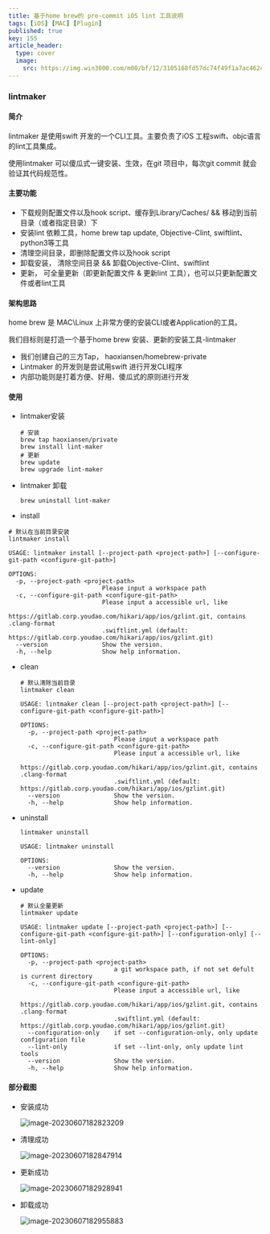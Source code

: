 ```yaml
---
title: 基于home brew的 pre-commit iOS lint 工具说明
tags: [iOS] [MAC] [Plugin]
published: true
key: 155 
article_header: 
  type: cover
  image:
    src: https://img.win3000.com/m00/bf/12/3105168fd57dc74f49f1a7ac462c0b18.jpg 
---
```




### lintmaker

#### 简介

lintmaker 是使用swift 开发的一个CLI工具。主要负责了iOS 工程swift、objc语言的lint工具集成。

使用lintmaker 可以傻瓜式一键安装、生效，在git 项目中，每次git commit 就会验证其代码规范性。

#### 主要功能

* 下载规则配置文件以及hook script、缓存到Library/Caches/ && 移动到当前目录（或者指定目录）下
* 安装lint 依赖工具，home brew tap update, Objective-Clint, swiftlint、python3等工具
* 清理空间目录，即删除配置文件以及hook script
* 卸载安装， 清除空间目录 && 卸载Objective-Clint、swiftlint
* 更新， 可全量更新（即更新配置文件 & 更新lint 工具），也可以只更新配置文件或者lint工具

#### 架构思路

home brew 是 MAC\Linux 上非常方便的安装CLI或者Application的工具。

我们目标则是打造一个基于home brew 安装、更新的安装工具-lintmaker

* 我们创建自己的三方Tap， haoxiansen/homebrew-private
* Lintmaker 的开发则是尝试用swift 进行开发CLI程序
* 内部功能则是打着方便、好用、傻瓜式的原则进行开发

#### 使用

* lintmaker安装

  ```shell
  # 安装
  brew tap haoxiansen/private
  brew install lint-maker
  # 更新
  brew update 
  brew upgrade lint-maker
  
  ```

* lintmaker 卸载

  ```shell
  brew uninstall lint-maker
  ```

  

*  install

  ```shell
  # 默认在当前目录安装
  lintmaker install
  
  USAGE: lintmaker install [--project-path <project-path>] [--configure-git-path <configure-git-path>]
  
  OPTIONS:
    -p, --project-path <project-path>
                            Please input a workspace path
    -c, --configure-git-path <configure-git-path>
                            Please input a accessible url, like
                            https://gitlab.corp.youdao.com/hikari/app/ios/gzlint.git, contains .clang-format
                            .swiftlint.yml (default: https://gitlab.corp.youdao.com/hikari/app/ios/gzlint.git)
    --version               Show the version.
    -h, --help              Show help information.
  ```

  

* clean

  ```shell
  # 默认清除当前目录
  lintmaker clean
  
  USAGE: lintmaker clean [--project-path <project-path>] [--configure-git-path <configure-git-path>]
  
  OPTIONS:
    -p, --project-path <project-path>
                            Please input a workspace path
    -c, --configure-git-path <configure-git-path>
                            Please input a accessible url, like
                            https://gitlab.corp.youdao.com/hikari/app/ios/gzlint.git, contains .clang-format
                            .swiftlint.yml (default: https://gitlab.corp.youdao.com/hikari/app/ios/gzlint.git)
    --version               Show the version.
    -h, --help              Show help information.
  
  ```

  

* uninstall

  ```shell
  lintmaker uninstall
  
  USAGE: lintmaker uninstall
  
  OPTIONS:
    --version               Show the version.
    -h, --help              Show help information.
  ```

  

* update

  ```shell
  # 默认全量更新
  lintmaker update
  
  USAGE: lintmaker update [--project-path <project-path>] [--configure-git-path <configure-git-path>] [--configuration-only] [--lint-only]
  
  OPTIONS:
    -p, --project-path <project-path>
                            a git workspace path, if not set defult is current directory
    -c, --configure-git-path <configure-git-path>
                            Please input a accessible url, like
                            https://gitlab.corp.youdao.com/hikari/app/ios/gzlint.git, contains .clang-format
                            .swiftlint.yml (default: https://gitlab.corp.youdao.com/hikari/app/ios/gzlint.git)
    --configuration-only    if set --configuration-only, only update configuration file
    --lint-only             if set --lint-only, only update lint tools
    --version               Show the version.
    -h, --help              Show help information.
  
  ```

#### 部分截图

* 安装成功

  ![image-20230607182823209](https://cdn.jsdelivr.net/gh/HaoXianSen/HaoXianSen.github.io@master/screenshots/20230607182823image-20230607182823209.png)

* 清理成功

  ![image-20230607182847914](https://cdn.jsdelivr.net/gh/HaoXianSen/HaoXianSen.github.io@master/screenshots/20230607182848image-20230607182847914.png)

* 更新成功

  ![image-20230607182928941](https://cdn.jsdelivr.net/gh/HaoXianSen/HaoXianSen.github.io@master/screenshots/20230607182929image-20230607182928941.png)

* 卸载成功

  ![image-20230607182955883](https://cdn.jsdelivr.net/gh/HaoXianSen/HaoXianSen.github.io@master/screenshots/20230607182956image-20230607182955883.png)